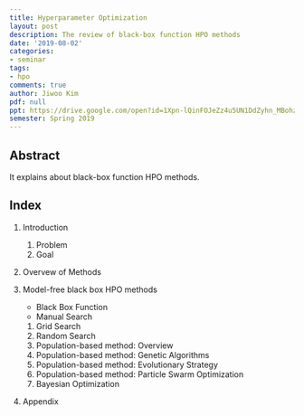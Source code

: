 ```yaml
---
title: Hyperparameter Optimization
layout: post
description: The review of black-box function HPO methods
date: '2019-08-02'
categories:
- seminar
tags:
- hpo
comments: true
author: Jiwoo Kim
pdf: null
ppt: https://drive.google.com/open?id=1Xpn-lQinFOJeZz4u5UN1DdZyhn_MBohz
semester: Spring 2019
---
```


## Abstract
It explains about black-box function HPO methods.

## Index
1. Introduction
    1. Problem
    2. Goal
2. Overvew of Methods
3. Model-free black box HPO methods
    * Black Box Function
    * Manual Search
    1. Grid Search
    2. Random Search
    3. Population-based method: Overview
    4. Population-based method: Genetic Algorithms
    5. Population-based method: Evolutionary Strategy
    6. Population-based method: Particle Swarm Optimization
    7. Bayesian Optimization

4. Appendix
